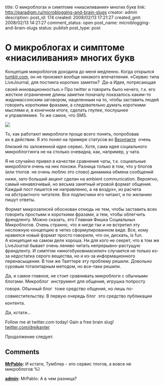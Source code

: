title: О микроблогах и симптоме «ниасиливания» многих букв
link: http://paradigm.ru/microblogging-and-brain-slugs
creator: admin
description: 
post_id: 174
created: 2008/02/13 17:21:27
created_gmt: 2008/02/13 14:21:27
comment_status: open
post_name: microblogging-and-brain-slugs
status: publish
post_type: post

# О микроблогах и симптоме «ниасиливания» многих букв

Концепция микроблогов доходила до меня медленно. Когда открылся [tumblr.com](http://tumblr.com), он не произвел вообще никакого впечатления. «Сервис типа LiveJournal, для постинга коротких заметок?  Да-а Идея, потрясающая своей инновационностью.» Про twitter и говорить было нечего, т.к. его жесткое ограничение длины заметки поначалу показалось каким-то жидомассонским заговором, нацеленным на то, чтобы заставить людей говорить короткими фразами, а следовательно думать короткими мыслями и, в конечном итоге, сделать глупее, послушнее и управляемее. То же самое, что SMS.

![](/;-\)/2008/02/futurama-brain-slug.jpg)

То, как работают микроблоги проще всего понять, попробовав их в действии. Я это понял на примере статусов во [Вконтакте](http://vkontakte.ru/)  очень близкий по заложенной идее сервис. Хотя, сама идея социального микроблоггинга не на столько очевидна, как, например, у чата.

Я не случайно привел в качестве сравнения чаты, т.к. социальные микроблоги очень на них похожи. Разница только в том, что у блогов (или тлогов  не очень люблю это слово) динамика обмена сообщений ниже, зато больший акцент сделан на ambient communication. Вероятно, самый ненавязчивый, но весьма занятный игровой формат общения. Каждый пост пишется не направленно, а «в воздух», из расчета на абстрактного читателя. Все подписчики его читают, и по желанию пишут ответы.

Формат микрозаписей обоснован отнюдь не тем, чтобы заставить всех говорить простыми и короткими фразами, а тем, чтобы облегчить френдленту. Можно сказать, это Главная Фишка Социальных Микроблогов. Очень странно, что я нигде так и не встретил эту несложную концепцию в четко сформулированном виде. Все, кому нравился новый формат просто говорили, что он, дескать, is fun. А концепция на самом деле хороша. Ни для кого не секрет, что в том же LiveJournal бывает очень лениво читать непрерывно-растущую френдленту. И симптом «многобуковниасилил» случается не только из-за недостатка серого вещества, но и из-за информационного перенасыщения. В том же Твиттере эту проблему решили. Довольно суровым тоталитарным методом, но все-таки решили.

Да, и самое главное, не стоит сравнивать микроблоги с обычными блогами. Микроблог  инструмент для общения, игрушка попросту говоря. Обычный блог  тоже средство общения, но лишь по-совместительству. В первую очередь блог  это средство публикации контента.

Да, кстати...

Follow me at twitter.com today! Gain a free brain slug! [twitter.com/dreikanter](http://twitter.com/dreikanter)

Продолжение следует.

## Comments

**[MrPablo](#331 "2008/02/22 10:50:05"):** И кстати, Тумблер - это сервис тлогов, а вовсе не микроблогов %)

**[admin](#332 "2008/02/22 10:56:17"):** MrPablo: А в чем разница?

